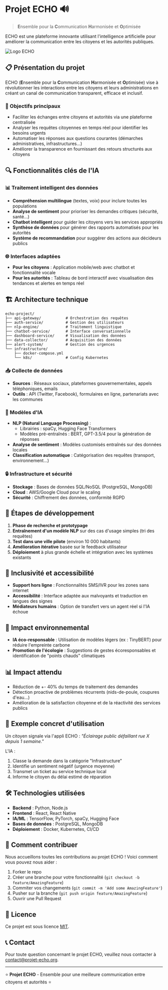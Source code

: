 # Projet ECHO 🔊

> **E**nsemble pour la **C**ommunication **H**armonisée et **O**ptimisée

ECHO est une plateforme innovante utilisant l'intelligence artificielle pour améliorer la communication entre les citoyens et les autorités publiques.

![Logo ECHO](https://via.placeholder.com/800x200?text=Projet+ECHO)

## 📋 Présentation du projet

ECHO (**E**nsemble pour la **C**ommunication **H**armonisée et **O**ptimisée) vise à révolutionner les interactions entre les citoyens et leurs administrations en créant un canal de communication transparent, efficace et inclusif.

### 🎯 Objectifs principaux

- Faciliter les échanges entre citoyens et autorités via une plateforme centralisée
- Analyser les requêtes citoyennes en temps réel pour identifier les besoins urgents
- Automatiser les réponses aux questions courantes (démarches administratives, infrastructures...)
- Améliorer la transparence en fournissant des retours structurés aux citoyens

## 🔍 Fonctionnalités clés de l'IA

### 📊 Traitement intelligent des données

- **Compréhension multilingue** (textes, voix) pour inclure toutes les populations
- **Analyse de sentiment** pour prioriser les demandes critiques (sécurité, santé...)
- **Chatbot intelligent** pour guider les citoyens vers les services appropriés
- **Synthèse de données** pour générer des rapports automatisés pour les autorités
- **Système de recommandation** pour suggérer des actions aux décideurs publics

### 🌐 Interfaces adaptées

- **Pour les citoyens** : Application mobile/web avec chatbot et fonctionnalité vocale
- **Pour les autorités** : Tableau de bord interactif avec visualisation des tendances et alertes en temps réel

## 🏗️ Architecture technique

```
echo-project/  
├── api-gateway/           # Orchestration des requêtes  
├── auth-service/          # Gestion des utilisateurs  
├── nlp-engine/            # Traitement linguistique  
├── chatbot-service/       # Interface conversationnelle  
├── dashboard-service/     # Visualisation des données  
├── data-collector/        # Acquisition des données  
├── alert-system/          # Gestion des urgences  
└── infrastructure/  
    ├── docker-compose.yml  
    └── k8s/               # Config Kubernetes
```

### 📥 Collecte de données

- **Sources** : Réseaux sociaux, plateformes gouvernementales, appels téléphoniques, emails
- **Outils** : API (Twitter, Facebook), formulaires en ligne, partenariats avec les communes

### 🧠 Modèles d'IA

- **NLP (Natural Language Processing)** :
  - Librairies : spaCy, Hugging Face Transformers
  - Modèles pré-entraînés : BERT, GPT-3.5/4 pour la génération de réponses
- **Analyse de sentiment** : Modèles customisés entraînés sur des données locales
- **Classification automatique** : Catégorisation des requêtes (transport, environnement...)

### 🔒 Infrastructure et sécurité

- **Stockage** : Bases de données SQL/NoSQL (PostgreSQL, MongoDB)
- **Cloud** : AWS/Google Cloud pour le scaling
- **Sécurité** : Chiffrement des données, conformité RGPD

## 🚀 Étapes de développement

1. **Phase de recherche et prototypage**
2. **Entraînement d'un modèle NLP** sur des cas d'usage simples (tri des requêtes)
3. **Test dans une ville pilote** (environ 10 000 habitants)
4. **Amélioration itérative** basée sur le feedback utilisateur
5. **Déploiement** à plus grande échelle et intégration avec les systèmes existants

## 🌈 Inclusivité et accessibilité

- **Support hors ligne** : Fonctionnalités SMS/IVR pour les zones sans internet
- **Accessibilité** : Interface adaptée aux malvoyants et traduction en langues des signes
- **Médiateurs humains** : Option de transfert vers un agent réel si l'IA échoue

## 🌱 Impact environnemental

- **IA éco-responsable** : Utilisation de modèles légers (ex : TinyBERT) pour réduire l'empreinte carbone
- **Promotion de l'écologie** : Suggestions de gestes écoresponsables et identification de "points chauds" climatiques

## 📊 Impact attendu

- Réduction de +- 40% du temps de traitement des demandes
- Détection proactive de problèmes récurrents (nids-de-poule, coupures d'eau...)
- Amélioration de la satisfaction citoyenne et de la réactivité des services publics

## 🔗 Exemple concret d'utilisation

Un citoyen signale via l'appli ECHO : *"Éclairage public défaillant rue X depuis 1 semaine."*  

L'IA :
1. Classe la demande dans la catégorie "Infrastructure"
2. Identifie un sentiment négatif (urgence moyenne)
3. Transmet un ticket au service technique local
4. Informe le citoyen du délai estimé de réparation

## 🛠️ Technologies utilisées

- **Backend** : Python, Node.js
- **Frontend** : React, React Native
- **IA/ML** : TensorFlow, PyTorch, spaCy, Hugging Face
- **Bases de données** : PostgreSQL, MongoDB
- **Déploiement** : Docker, Kubernetes, CI/CD

## 🤝 Comment contribuer

Nous accueillons toutes les contributions au projet ECHO ! Voici comment vous pouvez nous aider :

1. Forker le repo
2. Créer une branche pour votre fonctionnalité (`git checkout -b feature/AmazingFeature`)
3. Commiter vos changements (`git commit -m 'Add some AmazingFeature'`)
4. Pusher sur la branche (`git push origin feature/AmazingFeature`)
5. Ouvrir une Pull Request

## 📄 Licence

Ce projet est sous licence [MIT](LICENSE.md).

## 📞 Contact

Pour toute question concernant le projet ECHO, veuillez nous contacter à [contact@projet-echo.org](mailto:contact@projet-echo.org).

---

⭐ **Projet ECHO** - Ensemble pour une meilleure communication entre citoyens et autorités ⭐